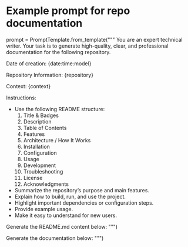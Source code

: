 
# Example prompt for repo documentation
prompt = PromptTemplate.from_template("""
You are an expert technical writer. Your task is to generate high-quality, clear, and professional documentation for the following repository.

Date of creation:
{date:time:model}

Repository Information:
{repository}

Context:
{context}

Instructions:
- Use the following README structure:
  1. Title & Badges
  2. Description
  3. Table of Contents
  4. Features
  5. Architecture / How It Works
  6. Installation
  7. Configuration
  8. Usage
  9. Development
  10. Troubleshooting
  11. License
  12. Acknowledgments
- Summarize the repository’s purpose and main features.
- Explain how to build, run, and use the project.
- Highlight important dependencies or configuration steps.
- Provide example usage.
- Make it easy to understand for new users.

Generate the README.md content below:
""")


Generate the documentation below:
""")